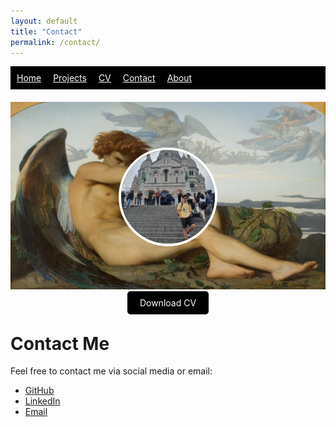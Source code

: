 ```yaml
---
layout: default
title: "Contact"
permalink: /contact/
---
```


<nav style="background:#000; padding:10px;">
  <a href="/" style="color:white; margin-right:15px;">Home</a>
  <a href="/projects/" style="color:white; margin-right:15px;">Projects</a>
  <a href="/cv/" style="color:white; margin-right:15px;">CV</a>
  <a href="/contact/" style="color:white; margin-right:15px;">Contact</a>
  <a href="/about/" style="color:white;">About</a>
</nav>

<div style="position:relative; text-align:center; margin-top:20px;">
  <img src="/assets/images/background.jpg" style="width:100%; height:300px; object-fit:cover;">
  <img src="/assets/images/profile.png" style="width:150px; height:150px; border-radius:50%; position:absolute; top:50%; left:50%; transform:translate(-50%,-50%); border:4px solid white;">
</div>

<div style="text-align:center; margin-top:10px;">
  <a href="/assets/files/Ewerthon_CV.pdf" download style="background:black; color:white; padding:10px 20px; text-decoration:none; border-radius:5px;">Download CV</a>
</div>

# Contact Me
Feel free to contact me via social media or email:

- [GitHub](https://github.com/ewerthonmelzani)
- [LinkedIn](https://www.linkedin.com/in/ewerthon-melzani-22b085298/)
- [Email](mailto:ervithon@gmail.com)
